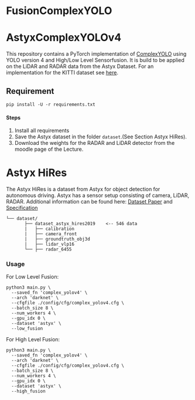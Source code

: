 # FusionComplexYOLO
# AstyxComplexYOLOv4
This repository contains a PyTorch implementation of [ComplexYOLO](https://arxiv.org/pdf/1803.06199.pdf) using YOLO version 4 and High/Low Level Sensorfusion. It is build to be applied on the LiDAR and RADAR data from the Astyx Dataset. For an implementation for the KITTI dataset see [here](https://github.com/maudzung/Complex-YOLOv4-Pytorch).

## Requirement

```shell script
pip install -U -r requirements.txt
```

#### Steps
1. Install all requirements
1. Save the Astyx dataset in the folder ```dataset```.(See Section Astyx HiRes).
1. Download the weights for the RADAR and LiDAR detector from the moodle page of the Lecture. 

# Astyx HiRes
The Astyx HiRes is a dataset from Astyx for object detection for autonomous driving. Astyx has a sensor setup consisting of camera, LiDAR, RADAR. Additional information can be found here: [Dataset Paper](https://www.astyx.com/fileadmin/redakteur/dokumente/Automotive_Radar_Dataset_for_Deep_learning_Based_3D_Object_Detection.PDF) and [Specification](https://www.astyx.com/fileadmin/redakteur/dokumente/Astyx_Dataset_HiRes2019_specification.pdf)

```
└── dataset/
       ├── dataset_astyx_hires2019    <-- 546 data
       |   ├── calibration 
       |   ├── camera_front
       |   ├── groundtruth_obj3d
       |   ├── lidar_vlp16
       └── ├── radar_6455 
```
### Usage
For Low Level Fusion:
```
python3 main.py \
  --saved_fn 'complex_yolov4' \
  --arch 'darknet' \
  --cfgfile ./config/cfg/complex_yolov4.cfg \
  --batch_size 8 \
  --num_workers 4 \
  --gpu_idx 0 \
  --dataset 'astyx' \
  --low_fusion 
```

For High Level Fusion:
```
python3 main.py \
  --saved_fn 'complex_yolov4' \
  --arch 'darknet' \
  --cfgfile ./config/cfg/complex_yolov4.cfg \
  --batch_size 8 \
  --num_workers 4 \
  --gpu_idx 0 \
  --dataset 'astyx' \
  --high_fusion 
```
